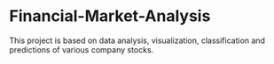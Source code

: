 # Financial-Market-Analysis
This project is based on data analysis, visualization, classification and predictions of various company stocks.
